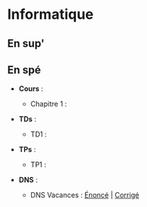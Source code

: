# Informatique

## En sup'

## En spé
* **Cours** :
  * Chapitre 1 : 
* **TDs** :
  * TD1 : 
* **TPs** :
  * TP1 :
 
* **DNS** :
  * DNS Vacances : [Énoncé]() | [Corrigé](/info/td/info_spe_td0_corrige.pdf)
